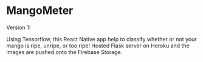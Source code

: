 # MangoMeter
Version 1:

Using Tensorflow, this React Native app help to classify whether or not your mango is ripe, unripe, or too ripe! Hosted Flask server on Heroku and the images are pushed 
onto the Firebase Storage. 

